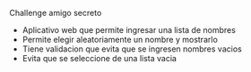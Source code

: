 Challenge amigo secreto
- Aplicativo web que permite ingresar una lista de nombres
- Permite elegir aleatoriamente un nombre y mostrarlo
- Tiene validacion que evita que se ingresen nombres vacios
- Evita que  se seleccione de una lista vacia
